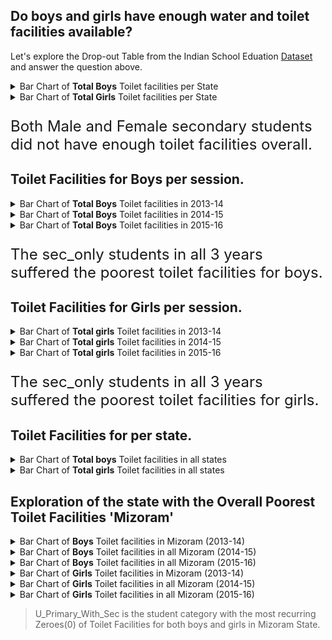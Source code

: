 ## Do boys and girls have enough water and toilet facilities available?

Let's explore the Drop-out Table from the Indian School Eduation [Dataset](https://www.kaggle.com/vidyapb/indian-school-education-statistics) and answer the question above.

<details>
  <summary>Bar Chart of <b>Total Boys</b> Toilet facilities per State</summary>
  <!-- Provide path to the screenshot here-->
  <img src="../images/Toilet-Facilities/sec_only_boys_w_toilets.png"> <br>
</details>

<details>
  <summary>Bar Chart of <b>Total Girls</b> Toilet facilities per State</summary>
  <!-- Provide path to the screenshot here-->
  <img src="../images/Toilet-Facilities/sec_only_girls_w_toilets.png"> <br>
</details>

<p style="font-size: 24px"> Both Male and Female secondary students did not have enough toilet facilities overall. </p>


<h2>Toilet Facilities for <b>Boys</b> per session. </h2> 

<details>
  <summary>Bar Chart of <b>Total Boys</b> Toilet facilities in 2013-14</summary>
  <!-- Provide path to the screenshot here-->
  <img src="../images/Toilet-Facilities/boys_toilet_2013-14.png"> <br>

  <p> From the bar chart above we can clearly see that toilets facilities were scarce in secondary schools in 2013-14 session for boys</p>
</details>

<details>
  <summary>Bar Chart of <b>Total Boys</b> Toilet facilities in 2014-15</summary>
  <!-- Provide path to the screenshot here-->
  <img src="../images/Toilet-Facilities/boys_toilet_2014-15.png"> <br>
  <p> From the bar chart above we can see rapid rise in the toilets facilities of in secondary schools in 2014-15 session, compared to last session, this is a big improvement</p>
</details>

<details>
  <summary>Bar Chart of <b>Total Boys</b> Toilet facilities in 2015-16</summary>
  <!-- Provide path to the screenshot here-->
  <img src="../images/Toilet-Facilities/boys_toilet_2015-16.png"> <br>
  <p> There's little increase in the toilet facilities for secondary school students from previous year</p>
</details>

<p style="font-size: 24px"> The sec_only students in all 3 years suffered the poorest toilet facilities for boys. </p>

<!-- Toilet Facilities for Girls -->
<h2>Toilet Facilities for <b>Girls</b> per session. </h2>

<details>
  <summary>Bar Chart of <b>Total girls</b> Toilet facilities in 2013-14</summary>
  <!-- Provide path to the screenshot here-->
  <img src="../images/Toilet-Facilities/girls_toilet_2013-14.png"> <br>
  <p> Same trend of insufficient toilet facilities for secondary school students in 2013-14 session.</p>
</details>

<details>
  <summary>Bar Chart of <b>Total girls</b> Toilet facilities in 2014-15</summary>
  <!-- Provide path to the screenshot here-->
  <img src="../images/Toilet-Facilities/girls_toilet_2014-15.png"> <br>
  <p> Also rapid increse in the toilet facilities in the secondary student category in the 2014-15 session.</p>
</details>

<details>
  <summary>Bar Chart of <b>Total girls</b> Toilet facilities in 2015-16</summary>
  <!-- Provide path to the screenshot here-->
  <img src="../images/Toilet-Facilities/girls_toilet_2015-16.png"> <br>
  <p> There's little increase in the toilet facilities of secondary school students from previous year</p>
</details>

<p style="font-size: 24px"> The sec_only students in all 3 years suffered the poorest toilet facilities for girls. </p>

<!--- Toilet Facilities per state --->
<h2>Toilet Facilities for per state. </h2>

<details>
  <summary>Bar Chart of <b>Total boys</b> Toilet facilities in all states</summary>
  <!-- Provide path to the screenshot here-->
  <img src="../images/Toilet-Facilities/boys_toilets_per_state.png"> <br>
  <h3> We can see clearly that 'Mizoram' state has the poorest toilet facilities and 'Kamataka' has the best toilet facilities for boys. </h3>
</details>

<details>
  <summary>Bar Chart of <b>Total girls</b> Toilet facilities in all states</summary>
  <!-- Provide path to the screenshot here-->
  <img src="../images/Toilet-Facilities/girls_toilets_per_state.png"> <br>
  <h3> We can see clearly that 'Mizoram' state has the poorest toilet facilities and 'Kamataka' has the best toilet facilities for girls therefore we can conclude that Mizoram state had the overall poorest toilet facilities. </h3>
</details>


<h2> Exploration of the state with the Overall Poorest Toilet Facilities 'Mizoram' </h2>

<details>
  <summary>Bar Chart of <b>Boys</b> Toilet facilities in Mizoram (2013-14)</summary>
  <!-- Provide path to the screenshot here-->
  <img src="../images/Toilet-Facilities/boys_worst_2013-14.png"> <br>
  <h3> In 2013-14 session Primary_Only student category had the least toilet facility among the category types that had toilet facilities.<b> 6 other student categories had 0 toilet facilities this same year for boys.</b> </h3>
</details>

<details>
  <summary>Bar Chart of <b>Boys</b> Toilet facilities in all Mizoram (2014-15)</summary>
  <!-- Provide path to the screenshot here-->
  <img src="../images/Toilet-Facilities/boys_worst_2014-15.png"> <br>
  <h3> In 2014-15 session 'Primary_with_U_Primary' student category had the least toilet facility among the category types that had toilet facilities.<b> 5 other student categories had 0 toilet facilities this same year.</b> </h3>
</details>

<details>
  <summary>Bar Chart of <b>Boys</b> Toilet facilities in all Mizoram (2015-16)</summary>
  <!-- Provide path to the screenshot here-->
  <img src="../images/Toilet-Facilities/boys_worst_2015-16.png"> <br>
  <h3> In 2015-16 session All displayed student category in the above chart have decent toilet facilities.<b> 5 other student categories had 0 toilet facilities this same year for boys.</b> </h3>
</details>

<!-- Girls -->

<details>
  <summary>Bar Chart of <b>Girls</b> Toilet facilities in Mizoram (2013-14)</summary>
  <!-- Provide path to the screenshot here-->
  <img src="../images/Toilet-Facilities/girls_worst_2013-14.png"> <br>
  <h3> All the student categories that had toilet facilities had enough.<b> In this same year other 6 student categories had 0 toilet facilities.</b>
  <p> The primary category for boys in this same year suffered to about 60, but it's a decent 99.xx for girls...</p> </h3>
</details>

<details>
  <summary>Bar Chart of <b>Girls</b> Toilet facilities in all Mizoram (2014-15)</summary>
  <!-- Provide path to the screenshot here-->
  <img src="../images/Toilet-Facilities/girls_worst_2014-15.png"> <br>
  <h3> In 2014-15 session 'Primary_with_U_Primary' student category had the least toilet facility among the category types that had toilet facilities.<b> 5 other student categories had 0 toilet facilities this same year.</b> </h3>
</details>

<details>
  <summary>Bar Chart of <b>Girls</b> Toilet facilities in all Mizoram (2015-16)</summary>
  <!-- Provide path to the screenshot here-->
  <img src="../images/Toilet-Facilities/girls_worst_2015-16.png"> <br>
  <h3> In 2015-16 session All displayed student category in the above chart have decent toilet facilities.<b> 5 other student categories had 0 toilet facilities this same year for girls.</b> </h3>
</details>

<div>
	 <blockquote>U_Primary_With_Sec is the student category with the most recurring Zeroes(0) of Toilet Facilities for both boys and girls in Mizoram State. </blockquote> 
</div>
